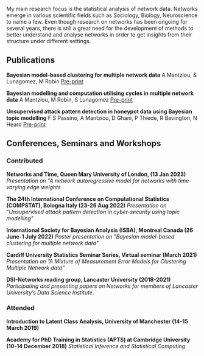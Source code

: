 My main research focus is the statistical analysis of network data. Networks emerge in various scientific fields such as Sociology, Biology, Neuroscience to name a few. Even though research on networks has been ongoing for several years, there is still a great need for the development of methods to better understand and analyse networks in order to get insights from their structure under different settings. 

## Publications

**Bayesian model-based clustering for multiple network data**
A Mantziou, S Lunagomez, M Robin
[Pre-print](https://arxiv.org/abs/2107.03431)

**Bayesian modelling and computation utilising cycles in multiple network data**
A Mantziou, M Robin, S Lunagomez
[Pre-print](https://arxiv.org/abs/2111.07840)

**Unsupervised attack pattern detection in honeypot data using Bayesian topic modelling**
F S Passino, A Mantziou, D Ghani, P Thiede, R Bevington, N Heard
[Pre-print](https://arxiv.org/abs/2301.02505)

## Conferences, Seminars and Workshops
### Contributed

**Networks and Time, Queen Mary University of London, (13 Jan 2023)**
*Presentation on "A network autoregressive model for networks with time-varying edge weights*

**The 24th International Conference on Computational Statistics (COMPSTAT), Bologna Italy (23-26 Aug 2022)**
*Presentation on "Unsupervised attack pattern detection in cyber-security using topic modelling"*

**International Society for Bayesian Analysis (ISBA), Montreal Canada (26 June-1 July 2022)**
*Poster presentation on "Bayesian model-based clustering for multiple network data"*

**Cardiff University Statistics Seminar Series, Virtual seminar (March 2021)**
*Presentation on ”A Mixture of Measurement Error Models for Clustering Multiple Network data”*

**DSI-Networks reading group, Lancaster University (2018-2021)** 
*Participating and presenting papers on Networks for members of Lancaster University’s Data Science Institute.*

### Attended

**Introduction to Latent Class Analysis, University of Manchester (14-15 March 2019)**

**Academy for PhD Training in Statistics (APTS) at Cambridge University (10-14 December 2018)**
*Statistical Inference and Statistical Computing*

